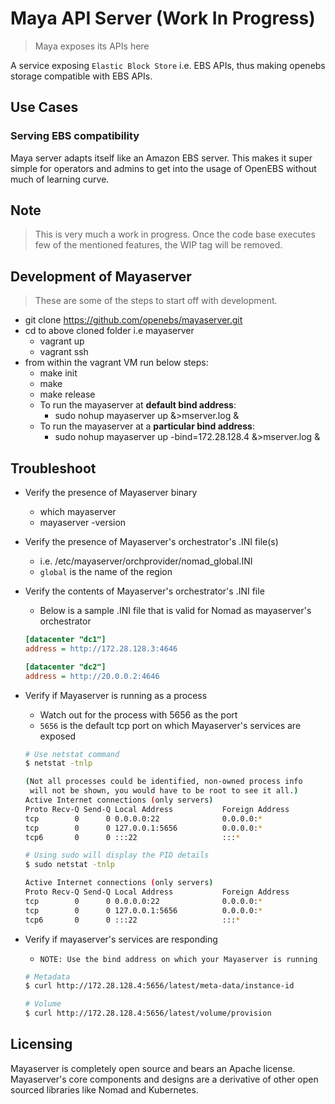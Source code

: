 # Maya API Server (Work In Progress)

> Maya exposes its APIs here

A service exposing `Elastic Block Store` i.e. EBS APIs, thus making openebs 
storage compatible with EBS APIs.

## Use Cases

### Serving EBS compatibility

Maya server adapts itself like an Amazon EBS server. This makes it super simple
for operators and admins to get into the usage of OpenEBS without much of learning
curve.

## Note

> This is very much a work in progress. Once the code base executes few of the 
mentioned features, the WIP tag will be removed.

## Development of Mayaserver

> These are some of the steps to start off with development.

- git clone https://github.com/openebs/mayaserver.git
- cd to above cloned folder i.e mayaserver
  - vagrant up
  - vagrant ssh
- from within the vagrant VM run below steps:
  - make init
  - make
  - make release
  - To run the mayaserver at **default bind address**:
    - sudo nohup mayaserver up &>mserver.log &
  - To run the mayaserver at a **particular bind address**:
    - sudo nohup mayaserver up -bind=172.28.128.4 &>mserver.log &

## Troubleshoot

- Verify the presence of Mayaserver binary
  - which mayaserver
  - mayaserver -version

- Verify the presence of Mayaserver's orchestrator's .INI file(s)
  - i.e. /etc/mayaserver/orchprovider/nomad_global.INI
  - `global` is the name of the region

- Verify the contents of Mayaserver's orchestrator's .INI file
  - Below is a sample .INI file that is valid for Nomad as mayaserver's orchestrator

  ```ini
  [datacenter "dc1"]
  address = http://172.28.128.3:4646

  [datacenter "dc2"]
  address = http://20.0.0.2:4646
  ```

- Verify if Mayaserver is running as a process
    - Watch out for the process with 5656 as the port
    - `5656` is the default tcp port on which Mayaserver's services are exposed

  ```bash
  # Use netstat command
  $ netstat -tnlp

  (Not all processes could be identified, non-owned process info
   will not be shown, you would have to be root to see it all.)
  Active Internet connections (only servers)
  Proto Recv-Q Send-Q Local Address           Foreign Address         State       PID/Program name
  tcp        0      0 0.0.0.0:22              0.0.0.0:*               LISTEN      -
  tcp        0      0 127.0.0.1:5656          0.0.0.0:*               LISTEN      -
  tcp6       0      0 :::22                   :::*                    LISTEN      -

  # Using sudo will display the PID details
  $ sudo netstat -tnlp

  Active Internet connections (only servers)
  Proto Recv-Q Send-Q Local Address           Foreign Address         State       PID/Program name
  tcp        0      0 0.0.0.0:22              0.0.0.0:*               LISTEN      1258/sshd
  tcp        0      0 127.0.0.1:5656          0.0.0.0:*               LISTEN      3078/mayaserver 
  tcp6       0      0 :::22                   :::*                    LISTEN      1258/sshd
  ```

- Verify if mayaserver's services are responding
  - `NOTE: Use the bind address on which your Mayaserver is running`

  ```bash
  # Metadata
  $ curl http://172.28.128.4:5656/latest/meta-data/instance-id

  # Volume
  $ curl http://172.28.128.4:5656/latest/volume/provision
  ```

## Licensing

Mayaserver is completely open source and bears an Apache license. Mayaserver's
core components and designs are a derivative of other open sourced libraries 
like Nomad and Kubernetes.
